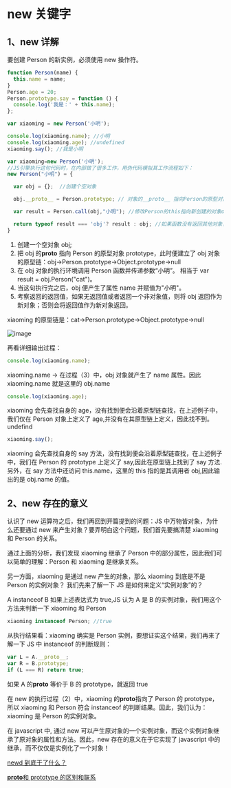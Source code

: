 # new 关键字

## 1、new 详解

要创建 Person 的新实例，必须使用 new 操作符。

```javascript
function Person(name) {
  this.name = name;
}
Person.age = 20;
Person.prototype.say = function () {
  console.log('我是：' + this.name);
};

var xiaoming = new Person('小明');

console.log(xiaoming.name); //小明
console.log(xiaoming.age); //undefined
xiaoming.say(); //我是小明
```

```javascript
var xiaoming=new Person('小明');
//JS引擎执行这句代码时，在内部做了很多工作，用伪代码模拟其工作流程如下：
new Person("小明") = {

  var obj = {};  //创建个空对象

  obj.__proto__ = Person.prototype; // 对象的__proto__ 指向Person的原型对象prototype

  var result = Person.call(obj,"小明"); //修改Person的this指向新创建的对象obj后立即调用

  return typeof result === 'obj'? result : obj; //如果函数没有返回其他对象，那么new表达式中的函数调用会自动返回这个新对象。
}
```

1. 创建一个空对象 obj;
1. 把 obj 的**proto** 指向 Person 的原型对象 prototype，此时便建立了 obj 对象的原型链：obj->Person.prototype->Object.prototype->null
1. 在 obj 对象的执行环境调用 Person 函数并传递参数“小明”。 相当于 var result = obj.Person("cat")。
1. 当这句执行完之后，obj 便产生了属性 name 并赋值为"小明"。
1. 考察返回的返回值，如果无返回值或者返回一个非对象值，则将 obj 返回作为新对象；否则会将返回值作为新对象返回。

xiaoming 的原型链是：cat->Person.prototype->Object.prototype->null

![image](https://note.youdao.com/yws/api/personal/file/WEB2afe10dde92ab6e88e3ae11fd8450a33?method=download&shareKey=33a4cd7d06b15b432f285337d769c61f)

再看详细输出过程：

```javascript
console.log(xiaoming.name);
```

xiaoming.name -> 在过程（3）中，obj 对象就产生了 name 属性。因此 xiaoming.name 就是这里的 obj.name

```javascript
console.log(xiaoming.age);
```

xiaoming 会先查找自身的 age，没有找到便会沿着原型链查找，在上述例子中，我们仅在 Person 对象上定义了 age,并没有在其原型链上定义，因此找不到。undefind

```javascript
xiaoming.say();
```

xiaoming 会先查找自身的 say 方法，没有找到便会沿着原型链查找，在上述例子中，我们在 Person 的 prototype 上定义了 say,因此在原型链上找到了 say 方法.另外，在 say 方法中还访问 this.name，这里的 this 指的是其调用者 obj,因此输出的是 obj.name 的值。

## 2、new 存在的意义

认识了 new 运算符之后，我们再回到开篇提到的问题：JS 中万物皆对象，为什么还要通过 new 来产生对象？要弄明白这个问题，我们首先要搞清楚 xiaoming 和 Person 的关系。

通过上面的分析，我们发现 xiaoming 继承了 Person 中的部分属性，因此我们可以简单的理解：Person 和 xiaoming 是继承关系。

另一方面，xiaoming 是通过 new 产生的对象，那么 xiaoming 到底是不是 Person 的实例对象？ 我们先来了解一下 JS 是如何来定义“实例对象”的？

A instanceof B
如果上述表达式为 true,JS 认为 A 是 B 的实例对象，我们用这个方法来判断一下 xiaoming 和 Person

```javascript
xiaoming instanceof Person; //true
```

从执行结果看：xiaoming 确实是 Person 实例，要想证实这个结果，我们再来了解一下 JS 中 instanceof 的判断规则：

```javascript
var L = A.__proto__;
var R = B.prototype;
if (L === R) return true;
```

如果 A 的**proto** 等价于 B 的 prototype，就返回 true

在 new 的执行过程（2）中，xiaoming 的**proto**指向了 Person 的 prototype，所以 xiaoming 和 Person 符合 instanceof 的判断结果。因此，我们认为：xiaoming 是 Person 的实例对象。

在 javascript 中, 通过 new 可以产生原对象的一个实例对象，而这个实例对象继承了原对象的属性和方法。因此，new 存在的意义在于它实现了 javascript 中的继承，而不仅仅是实例化了一个对象！

[newd 到底干了什么？](https://juejin.im/post/584e1ac50ce463005c618ca2)

[**proto**和 prototype 的区别和联系](https://segmentfault.com/a/1190000009704212)
